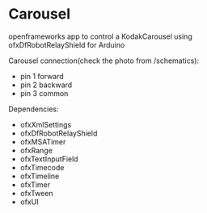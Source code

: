 Carousel
========

openframeworks app to control a KodakCarousel using ofxDfRobotRelayShield for Arduino

Carousel connection(check the photo from /schematics):
- pin 1 forward
- pin 2 backward
- pin 3 common

Dependencies:
- ofxXmlSettings
- ofxDfRobotRelayShield
- ofxMSATimer
- ofxRange
- ofxTextInputField
- ofxTimecode
- ofxTimeline
- ofxTimer
- ofxTween
- ofxUI
